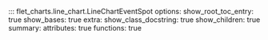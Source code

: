 ::: flet_charts.line_chart.LineChartEventSpot
    options:
        show_root_toc_entry: true
        show_bases: true
        extra:
            show_class_docstring: true
            show_children: true
        summary:
            attributes: true
            functions: true